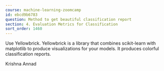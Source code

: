 ```yaml
---
course: machine-learning-zoomcamp
id: ebcd9b6783
question: Method to get beautiful classification report
section: 4. Evaluation Metrics for Classification
sort_order: 1460
---
```


Use Yellowbrick. Yellowbrick is a library that combines scikit-learn with matplotlib to produce visualizations for your models. It produces colorful classification reports.

Krishna Annad

